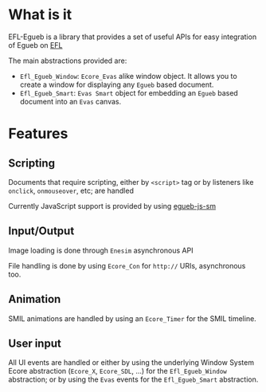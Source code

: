 What is it
==========
EFL-Egueb is a library that provides a set of useful APIs for easy integration of Egueb on [EFL](http://www.enlightenment.org)

The main abstractions provided are:

+ `Efl_Egueb_Window`: `Ecore_Evas` alike window object. It allows you to create a window for displaying any `Egueb` based document.
+ `Efl_Egueb_Smart`: `Evas Smart` object for embedding an `Egueb` based document into an `Evas` canvas.

Features
========
Scripting
---------
Documents that require scripting, either by `<script>` tag or by listeners like `onclick`, `onmouseover`, etc; are handled

Currently JavaScript support is provided by using [egueb-js-sm](https://www.github.com/turran/egueb-js-sm)
  
Input/Output
------------
Image loading is done through `Enesim` asynchronous API

File handling is done by using `Ecore_Con` for `http://` URIs, asynchronous too.

Animation
---------
SMIL animations are handled by using an `Ecore_Timer` for the SMIL timeline.

User input
----------
All UI events are handled or either by using the underlying Window System Ecore abstraction (`Ecore_X`, `Ecore_SDL`, ...) for the
`Efl_Egueb_Window` abstraction; or by using the `Evas` events for the `Efl_Egueb_Smart` abstraction.
